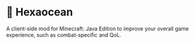 # 🌊 Hexaocean

A client-side mod for Minecraft: Java Edition to improve your overall game experience, such as combat-specific and QoL.
